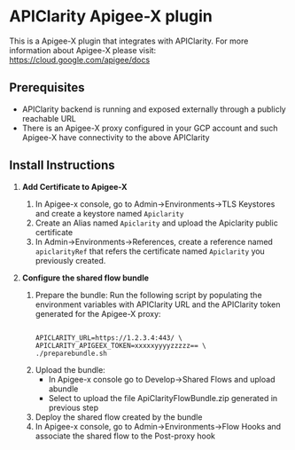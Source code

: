 # APIClarity Apigee-X plugin

This is a Apigee-X plugin that integrates with APIClarity.
For more information about Apigee-X please visit: https://cloud.google.com/apigee/docs


## Prerequisites

* APIClarity backend is running and exposed externally through a publicly reachable URL
* There is an Apigee-X proxy configured in your GCP account and such Apigee-X have connectivity to the above APIClarity

## Install Instructions

1. **Add Certificate to Apigee-X**

    1. In Apigee-x console, go to Admin->Environments->TLS Keystores and create a keystore named `Apiclarity`
    1. Create an Alias named `Apiclarity` and upload the Apiclarity public certificate
    1. In Admin->Environments->References, create a reference named `apiclarityRef` that refers the certificate named `Apiclarity` you previously created.

1. **Configure the shared flow bundle**
   1. Prepare the bundle:
       Run the following script by populating the environment variables with APIClarity URL and the APIClarity token generated for the Apigee-X proxy:
       ```shell
       
       APICLARITY_URL=https://1.2.3.4:443/ \
       APICLARITY_APIGEEX_TOKEN=xxxxxyyyyzzzzz== \
       ./preparebundle.sh
       ```
    1. Upload the bundle: 
       * In Apigee-x console go to Develop->Shared Flows and upload abundle 
       * Select to upload the file ApiClarityFlowBundle.zip generated in previous step
    1. Deploy the shared flow created by the bundle
    1. In Apigee-x console, go to Admin->Environments->Flow Hooks and associate the shared flow to the Post-proxy hook 
    
